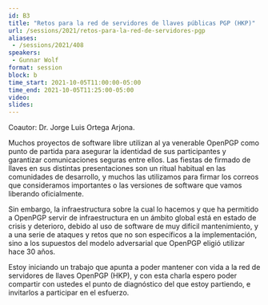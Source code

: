 ```yaml
---
id: B3
title: "Retos para la red de servidores de llaves públicas PGP (HKP)"
url: /sessions/2021/retos-para-la-red-de-servidores-pgp
aliases:
 - /sessions/2021/408
speakers:
 - Gunnar Wolf
format: session
block: b
time_start: 2021-10-05T11:00:00-05:00
time_end: 2021-10-05T11:25:00-05:00
video:
slides:
---
```


Coautor: Dr. Jorge Luis Ortega Arjona.


Muchos proyectos de software libre utilizan al ya venerable OpenPGP como punto de partida para asegurar la identidad de sus participantes y garantizar comunicaciones seguras entre ellos. Las fiestas de firmado de llaves en sus distintas presentaciones son un ritual habitual en las comunidades de desarrollo, y muchos las utilizamos para firmar los correos que consideramos importantes o las versiones de software que vamos liberando oficialmente.

Sin embargo, la infraestructura sobre la cual lo hacemos y que ha permitido a OpenPGP servir de infraestructura en un ámbito global está en estado de crisis y deterioro, debido al uso de software de muy difícil mantenimiento, y a una serie de ataques y retos que no son específicos a la implementación, sino a los supuestos del modelo adversarial que OpenPGP eligió utilizar hace 30 años.

Estoy iniciando un trabajo que apunta a poder mantener con vida a la red de servidores de llaves OpenPGP (HKP), y con esta charla espero poder compartir con ustedes el punto de diagnóstico del que estoy partiendo, e invitarlos a participar en el esfuerzo.


